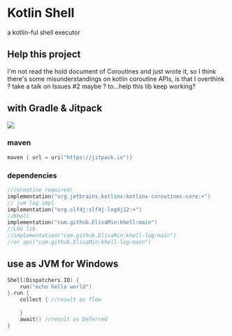 # Kotlin Shell
a kotlin-ful shell executor
## Help this project
I'm not read the hold document of Coroutines and just wrote it, 
so I think there's some misunderstandings on kotlin coroutine APIs, is that I overthink ? take a talk on Issues #2 maybe ? to...help this lib keep working?
## with Gradle & Jitpack
[![](https://jitpack.io/v/ElisaMin/Khell.svg)](https://jitpack.io/#ElisaMin/Khell)
### maven
```kotlin
maven { url = uri("https://jitpack.io")}
```
### dependencies
```kotlin
//coroutine required!
implementation("org.jetbrains.kotlinx:kotlinx-coroutines-core:+")
// jvm log impl
implementation("org.slf4j:slf4j-log4j12:+")
//Khell
implementation("com.github.ElisaMin:khell:main")
//LOG lib
//implementation("com.github.ElisaMin:khell-log:main")
//or api("com.github.ElisaMin:khell-log:main")
```
## use as JVM for Windows
```kotlin
Shell(Dispatchers.IO) {
    run("echo hello world")
}.run {
    collect { //result as flow
        
    }
    await() //result as Deferred
}
```
